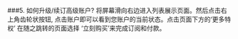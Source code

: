 ###5. 如何升级/续订高级账户?
将屏幕滑向右边进入列表展示页面。然后点击右上角齿轮状按钮, 点击账户即可以看到您账户的当前状态。点击页面下方的‘更多特权’ 在随之跳转的页面选择 ‘立刻购买’来完成订阅和付款。
